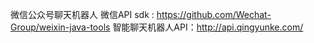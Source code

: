 微信公众号聊天机器人
微信API sdk : https://github.com/Wechat-Group/weixin-java-tools
智能聊天机器人API：http://api.qingyunke.com/
